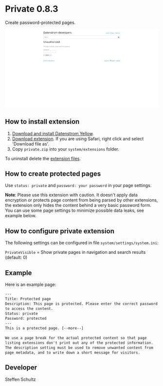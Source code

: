 Private 0.8.3
=======================
Create password-protected pages.

<p align="center"><img src="private-screenshot.png?raw=true" alt="Screenshot"></p>

## How to install extension

1. [Download and install Datenstrom Yellow](https://github.com/datenstrom/yellow/).
2. [Download extension](https://github.com/schulle4u/yellow-plugins-schulle4u/raw/master/zip/private.zip). If you are using Safari, right click and select 'Download file as'.
3. Copy `private.zip` into your `system/extensions` folder.

To uninstall delete the [extension files](extension.ini).

## How to create protected pages

Use `status: private` and `password: your password` in your page settings. 

**Note**: Please use this extension with caution. It doesn't apply data encryption or protects page content from being parsed by other extensions, the extension only hides the content behind a very basic password form. You can use some page settings to minimize possible data leaks, see example below. 

## How to configure private extension

The following settings can be configured in file `system/settings/system.ini`:

`PrivateVisible` = Show private pages in navigation and search results (default: 0)  

## Example

Here is an example page: 

```
---
Title: Protected page
Description: This page is protected. Please enter the correct password to access the content.
Status: private
Password: protected
---
This is a protected page. [--more--]

We use a page break for the actual protected content so that page listing extensions don't print out any of the protected information. The description setting must be used to remove unwanted content from page metadata, and to write down a short message for visitors. 
```

## Developer

Steffen Schultz
